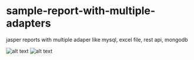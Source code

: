 # sample-report-with-multiple-adapters
jasper reports with multiple adaper like mysql, excel file, rest api, mongodb

![alt text](https://github.com/anubhavr19/sample-report-with-multiple-adapters/blob/master/time-series-chart.png)
![alt text](https://github.com/anubhavr19/sample-report-with-multiple-adapters/blob/master/bar-chart.png)

